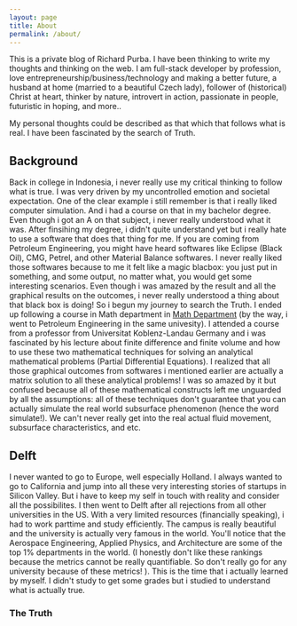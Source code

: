 ```yaml
---
layout: page
title: About
permalink: /about/
---
```


This is a private blog of Richard Purba. I have been thinking to write my thoughts and thinking on the web.
I am full-stack developer by profession, love entrepreneurship/business/technology and making a better future, a husband at home (married to a beautiful Czech lady), follower of (historical) Christ at heart, thinker by nature, introvert in action, passionate in people, futuristic in hoping, and more..

My personal thoughts could be described as that which that follows what is real. I have been fascinated by the search of Truth.

## Background
Back in college in Indonesia, i never really use my critical thinking to follow what is true. I was very driven by my uncontrolled emotion and societal expectation. One of the clear example i still remember is that i really liked computer simulation. And i had a course on that in my bachelor degree. Even though i got an A on that subject, i never really understood what it was. After finsihing my degree, i didn't quite understand yet but i really hate to use a software that does that thing for me. If you are coming from Petroleum Engineering, you might have heard softwares like Eclipse (Black Oil), CMG, Petrel, and other Material Balance softwares. I never really liked those softwares because to me it felt like a magic blacbox: you just put in something, and some output, no matter what, you would get some interesting scenarios. Even though i was amazed by the result and all the graphical results on the outcomes, i never really understood a thing about that black box is doing!
So i begun my journey to search the Truth. 
I ended up following a course in Math department in <a href="http://www.math.itb.ac.id/" target="_blank">Math Department</a> (by the way, i went to Petroleum Engineering in the same univesity). I attended a course from a professor from Universitat Koblenz-Landau Germany and i was fascinated by his lecture about finite difference and finite volume and how to use these two mathematical techniques for solving an analytical mathematical problems (Partial Differential Equations). I realized that all those graphical outcomes from softwares i mentioned earlier are actually a matrix solution to all these analytical problems! I was so amazed by it but confused because all of these mathematical constructs left me unguarded by all the assumptions: all of these techniques don't guarantee that you can actually simulate the real world subsurface phenomenon (hence the word simulate!). We can't never really get into the real actual fluid movement, subsurface characteristics, and etc. 

## Delft
I never wanted to go to Europe, well especially Holland. I always wanted to go to California and jump into all these very interesting stories of startups in Silicon Valley. But i have to keep my self in touch with reality and consider all the possibilites. I then went to Delft after all rejections from all other universities in the US. With a very limited resources (financially speaking), i had to work parttime and study efficiently. The campus is really beautiful and the university is actually very famous in the world. You'll notice that the Aerospace Engineering, Applied Physics, and Architecture are some of the top 1% departments in the world. (I honestly don't like these rankings because the metrics cannot be really quantifiable. So don't really go for any university because of these metrics! ).
This is the time that i actually learned by myself. I didn't study to get some grades but i studied to understand what is actually true. 

### The Truth 
